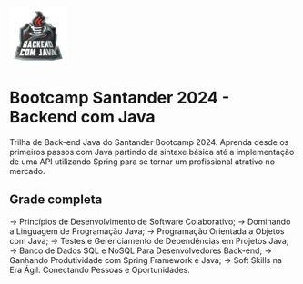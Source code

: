 <img src="img.png" alt="Descrição da imagem" width="100" height="100" />

 # Bootcamp Santander 2024 - Backend com Java

Trilha de Back-end Java do Santander Bootcamp 2024.
Aprenda desde os primeiros passos com Java partindo da sintaxe básica até a implementação de uma API utilizando Spring para se tornar um profissional atrativo no mercado.

## Grade completa

→ Princípios de Desenvolvimento de Software Colaborativo;
→ Dominando a Linguagem de Programação Java;
→ Programação Orientada a Objetos com Java;
→ Testes e Gerenciamento de Dependências em Projetos Java;
→ Banco de Dados SQL e NoSQL Para Desenvolvedores Back-end;
→ Ganhando Produtividade com Spring Framework e Java;
→ Soft Skills na Era Ágil: Conectando Pessoas e Oportunidades.
